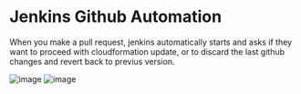 # Jenkins Github Automation
When you make a pull request, jenkins automatically starts and asks if they want to proceed with cloudformation update, or to discard the last github changes and revert back to previus version.

![image](https://user-images.githubusercontent.com/97877531/174441752-1e5a4cfa-b4be-432d-b1a0-cf34f5655069.png)
![image](https://user-images.githubusercontent.com/97877531/174441805-7d31d50e-5bf1-4c00-ba94-94d4ec2f6766.png)

